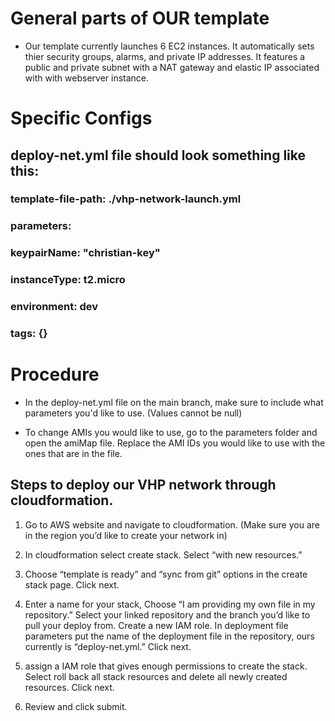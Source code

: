 # General parts of OUR template
- Our template currently launches 6 EC2 instances. It automatically sets thier security groups, alarms, and private IP addresses. It features a public and private subnet with a NAT gateway and elastic IP associated with with webserver instance. 

# Specific Configs
## deploy-net.yml file should look something like this:

### template-file-path: ./vhp-network-launch.yml
### parameters: 
###   keypairName: "christian-key"
###   instanceType: t2.micro
###   environment: dev
### tags: {}

# Procedure
- In the deploy-net.yml file on the main branch, make sure to include what parameters you'd like to use. (Values cannot be null)

- To change AMIs you would like to use, go to the parameters folder and open the amiMap file. Replace the AMI IDs you would like to use with the ones that are in the file.

## Steps to deploy our VHP network through cloudformation. 

1. Go to AWS website and navigate to cloudformation. (Make sure you are in the region you’d like to create your network in)

2. In cloudformation select create stack. Select “with new resources.”

3. Choose “template is ready” and “sync from git” options in the create stack page. Click next. 

4. Enter a name for your stack, Choose “I am providing my own file in my repository.” Select your linked repository and the branch you’d like to pull your deploy from. Create a new IAM role. In deployment file parameters put the name of the deployment file in the repository, ours currently is “deploy-net.yml.” Click next.

5. assign a IAM role that gives enough permissions to create the stack. Select roll back all stack resources and delete all newly created resources. Click next.

6. Review and click submit.